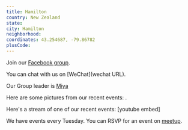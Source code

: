 ```yaml
---
title: Hamilton
country: New Zealand
state: 
city: Hamilton
neighborhood: 
coordinates: 43.254687, -79.86782
plusCode:
---
```

Join our [Facebook group](https://www.facebook.com/groups/free.code.camp.hamilton.nz).

You can chat with us on [WeChat](wechat URL).

Our Group leader is [Miya](freecodecamp.org/miya)

Here are some pictures from our recent events:
![]().

Here's a stream of one of our recent events:
[youtube embed]

We have events every Tuesday. You can RSVP for an event on [meetup](meetupurl).
